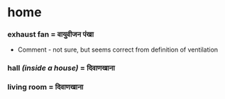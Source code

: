 # home

### exhaust fan = वायुवीजन पंखा

- Comment - not sure, but seems correct from definition of ventilation

### hall *(inside a house)* = दिवाणखाना

### living room = दिवाणखाना

